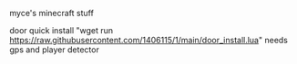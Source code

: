 myce's minecraft stuff


door quick install "wget run https://raw.githubusercontent.com/1406115/1/main/door_install.lua"
needs gps and player detector
